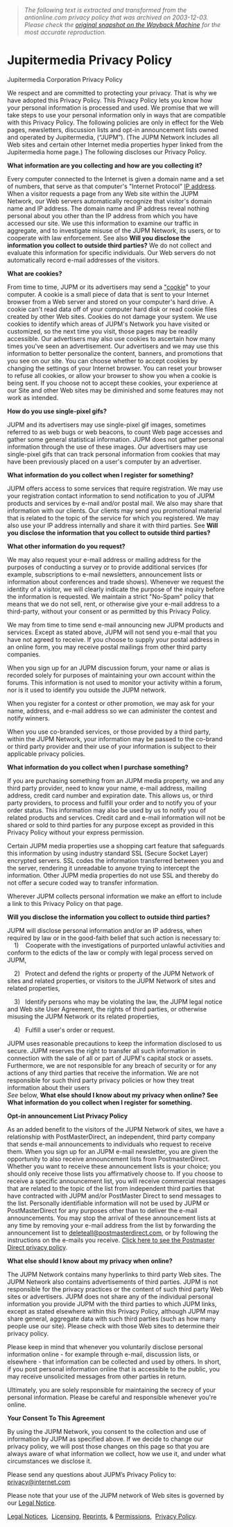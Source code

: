 > *The following text is extracted and transformed from the antionline.com privacy policy that was archived on 2003-12-03. Please check the [original snapshot on the Wayback Machine](https://web.archive.org/web/20031203042616id_/http%3A//www.internet.com/corporate/privacy/privacypolicy.html) for the most accurate reproduction.*

# Jupitermedia Privacy Policy

  
Jupitermedia Corporation Privacy Policy

We respect and are committed to protecting your privacy. That is why we have adopted this Privacy Policy. This Privacy Policy lets you know how your personal information is processed and used. We promise that we will take steps to use your personal information only in ways that are compatible with this Privacy Policy. The following policies are only in effect for the Web pages, newsletters, discussion lists and opt-in announcement lists owned and operated by Jupitermedia, (“JUPM”). (The JUPM Network includes all Web sites and certain other Internet media properties hyper linked from the Jupitermedia home page.) The following discloses our Privacy Policy. 

**What information are you collecting and how are you collecting it?**

Every computer connected to the Internet is given a domain name and a set of numbers, that serve as that computer's "Internet Protocol" [IP address](http://webopedia.internet.com/TERM/I/IP_address.html). When a visitor requests a page from any Web site within the JUPM Network, our Web servers automatically recognize that visitor's domain name and IP address. The domain name and IP address reveal nothing personal about you other than the IP address from which you have accessed our site. We use this information to examine our traffic in aggregate, and to investigate misuse of the JUPM Network, its users, or to cooperate with law enforcement. See also **Will you disclose the information you collect to outside third parties?** We do not collect and evaluate this information for specific individuals. Our Web servers do not automatically record e-mail addresses of the visitors. 

**What are cookies?**

From time to time, JUPM or its advertisers may send a ["cookie](http://webopedia.internet.com/TERM/c/cookie.html)" to your computer. A cookie is a small piece of data that is sent to your Internet browser from a Web server and stored on your computer's hard drive. A cookie can't read data off of your computer hard disk or read cookie files created by other Web sites. Cookies do not damage your system. We use cookies to identify which areas of JUPM's Network you have visited or customized, so the next time you visit, those pages may be readily accessible. Our advertisers may also use cookies to ascertain how many times you've seen an advertisement. Our advertisers and we may use this information to better personalize the content, banners, and promotions that you see on our site. You can choose whether to accept cookies by changing the settings of your Internet browser. You can reset your browser to refuse all cookies, or allow your browser to show you when a cookie is being sent. If you choose not to accept these cookies, your experience at our Site and other Web sites may be diminished and some features may not work as intended. 

**How do you use single-pixel gifs?**

JUPM and its advertisers may use single-pixel gif images, sometimes referred to as web bugs or web beacons, to count Web page accesses and gather some general statistical information. JUPM does not gather personal information through the use of these images. Our advertisers may use single-pixel gifs that can track personal information from cookies that may have been previously placed on a user's computer by an advertiser. 

**What information do you collect when I register for something?**

JUPM offers access to some services that require registration. We may use your registration contact information to send notification to you of JUPM products and services by e-mail and/or postal mail. We also may share that information with our clients. Our clients may send you promotional material that is related to the topic of the service for which you registered. We may also use your IP address internally and share it with third parties. See **Will you disclose the information that you collect to outside third parties?**

**What other information do you request?**

We may also request your e-mail address or mailing address for the purposes of conducting a survey or to provide additional services (for example, subscriptions to e-mail newsletters, announcement lists or information about conferences and trade shows). Whenever we request the identity of a visitor, we will clearly indicate the purpose of the inquiry before the information is requested. We maintain a strict "No-Spam" policy that means that we do not sell, rent, or otherwise give your e-mail address to a third-party, without your consent or as permitted by this Privacy Policy. 

We may from time to time send e-mail announcing new JUPM products and services. Except as stated above, JUPM will not send you e-mail that you have not agreed to receive. If you choose to supply your postal address in an online form, you may receive postal mailings from other third party companies. 

When you sign up for an JUPM discussion forum, your name or alias is recorded solely for purposes of maintaining your own account within the forums. This information is not used to monitor your activity within a forum, nor is it used to identify you outside the JUPM network. 

When you register for a contest or other promotion, we may ask for your name, address, and e-mail address so we can administer the contest and notify winners. 

When you use co-branded services, or those provided by a third party, within the JUPM Network, your information may be passed to the co-brand or third party provider and their use of your information is subject to their applicable privacy policies. 

**What information do you collect when I purchase something?**

If you are purchasing something from an JUPM media property, we and any third party provider, need to know your name, e-mail address, mailing address, credit card number and expiration date. This allows us, or third party providers, to process and fulfill your order and to notify you of your order status. This information may also be used by us to notify you of related products and services. Credit card and e-mail information will not be shared or sold to third parties for any purpose except as provided in this Privacy Policy without your express permission. 

Certain JUPM media properties use a shopping cart feature that safeguards this information by using industry standard SSL (Secure Socket Layer) encrypted servers. SSL codes the information transferred between you and the server, rendering it unreadable to anyone trying to intercept the information. Other JUPM media properties do not use SSL and thereby do not offer a secure coded way to transfer information. 

Wherever JUPM collects personal information we make an effort to include a link to this Privacy Policy on that page. 

**Will you disclose the information you collect to outside third parties?**

JUPM will disclose personal information and/or an IP address, when required by law or in the good-faith belief that such action is necessary to:   
    1)    Cooperate with the investigations of purported unlawful activities and conform to the edicts of the law or comply with legal process served on JUPM, 

    2)   Protect and defend the rights or property of the JUPM Network of sites and related properties, or visitors to the JUPM Network of sites and related properties, 

    3)   Identify persons who may be violating the law, the JUPM legal notice and Web site User Agreement, the rights of third parties, or otherwise misusing the JUPM Network or its related properties, 

    4)   Fulfill a user's order or request. 

JUPM uses reasonable precautions to keep the information disclosed to us secure. JUPM reserves the right to transfer all such information in connection with the sale of all or part of JUPM's capital stock or assets. Furthermore, we are not responsible for any breach of security or for any actions of any third parties that receive the information. We are not responsible for such third party privacy policies or how they treat information about their users  
_See_ below, **What else should I know about my privacy when online? See What information do you collect when I register for something.**

**Opt-in announcement List Privacy Policy**

As an added benefit to the visitors of the JUPM Network of sites, we have a relationship with PostMasterDirect, an independent, third party company that sends e-mail announcements to individuals who request to receive them. When you sign up for an JUPM e-mail newsletter, you are given the opportunity to also receive announcement lists from PostmasterDirect. Whether you want to receive these announcement lists is your choice; you should only receive those lists you affirmatively choose to. If you choose to receive a specific announcement list, you will receive commercial messages that are related to the topic of the list from independent third parties that have contracted with JUPM and/or PostMaster Direct to send messages to the list. Personally identifiable information will not be used by JUPM or PostMasterDirect for any purposes other than to deliver the e-mail announcements. You may stop the arrival of these announcement lists at any time by removing your e-mail address from the list by forwarding the announcement list to [deleteall@postmasterdirect.com](mailto:deleteall@postmasterdirect.com), or by following the instructions on the e-mails you receive. [Click here to see the Postmaster Direct privacy policy](http://postmasterdirect.com/privacy.html). 

**What else should I know about my privacy when online?**

The JUPM Network contains many hyperlinks to third party Web sites. The JUPM Network also contains advertisements of third parties. JUPM is not responsible for the privacy practices or the content of such third party Web sites or advertisers. JUPM does not share any of the individual personal information you provide JUPM with the third parties to which JUPM links, except as stated elsewhere within this Privacy Policy, although JUPM may share general, aggregate data with such third parties (such as how many people use our site). Please check with those Web sites to determine their privacy policy. 

Please keep in mind that whenever you voluntarily disclose personal information online - for example through e-mail, discussion lists, or elsewhere - that information can be collected and used by others. In short, if you post personal information online that is accessible to the public, you may receive unsolicited messages from other parties in return. 

Ultimately, you are solely responsible for maintaining the secrecy of your personal information. Please be careful and responsible whenever you're online.

 **Your Consent To This Agreement**

By using the JUPM Network, you consent to the collection and use of information by JUPM as specified above. If we decide to change our privacy policy, we will post those changes on this page so that you are always aware of what information we collect, how we use it, and under what circumstances we disclose it. 

Please send any questions about JUPM’s Privacy Policy to: [privacy@internet.com](mailto:privacy@internet.com)

Please note that your use of the JUPM network of Web sites is governed by our [Legal Notice](http://www.internet.com/corporate/legal.html). 

  
[Legal Notices](http://www.internet.com/corporate/legal.html),  [Licensing](http://www.internet.com/corporate/reprints.html#Licensing1), [Reprints](http://www.internet.com/corporate/reprints.html#Reprints1), & [Permissions](http://www.internet.com/corporate/reprints.html#Permissions),  [Privacy Policy](http://www.internet.com/corporate/privacy/privacypolicy.html).   
[](http://www.earthweb.com/)   
[](http://www.internet.com/)
